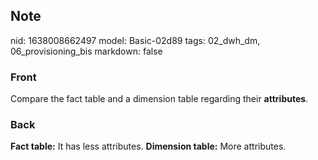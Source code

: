 ## Note
nid: 1638008662497
model: Basic-02d89
tags: 02_dwh_dm, 06_provisioning_bis
markdown: false

### Front
Compare the fact table and a dimension table regarding their
<b>attributes</b>.

### Back
<b>Fact table:</b> It has less attributes. <b>Dimension table:</b>
More attributes.
